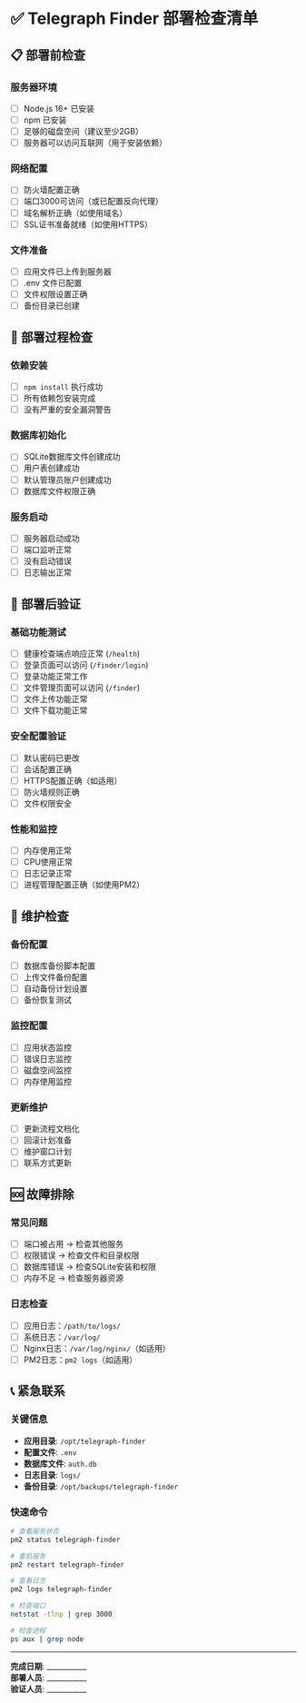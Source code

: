 # ✅ Telegraph Finder 部署检查清单

## 📋 部署前检查

### 服务器环境
- [ ] Node.js 16+ 已安装
- [ ] npm 已安装
- [ ] 足够的磁盘空间（建议至少2GB）
- [ ] 服务器可以访问互联网（用于安装依赖）

### 网络配置
- [ ] 防火墙配置正确
- [ ] 端口3000可访问（或已配置反向代理）
- [ ] 域名解析正确（如使用域名）
- [ ] SSL证书准备就绪（如使用HTTPS）

### 文件准备
- [ ] 应用文件已上传到服务器
- [ ] .env 文件已配置
- [ ] 文件权限设置正确
- [ ] 备份目录已创建

## 🚀 部署过程检查

### 依赖安装
- [ ] `npm install` 执行成功
- [ ] 所有依赖包安装完成
- [ ] 没有严重的安全漏洞警告

### 数据库初始化
- [ ] SQLite数据库文件创建成功
- [ ] 用户表创建成功
- [ ] 默认管理员账户创建成功
- [ ] 数据库文件权限正确

### 服务启动
- [ ] 服务器启动成功
- [ ] 端口监听正常
- [ ] 没有启动错误
- [ ] 日志输出正常

## 🔧 部署后验证

### 基础功能测试
- [ ] 健康检查端点响应正常 (`/health`)
- [ ] 登录页面可以访问 (`/finder/login`)
- [ ] 登录功能正常工作
- [ ] 文件管理页面可以访问 (`/finder`)
- [ ] 文件上传功能正常
- [ ] 文件下载功能正常

### 安全配置验证
- [ ] 默认密码已更改
- [ ] 会话配置正确
- [ ] HTTPS配置正确（如适用）
- [ ] 防火墙规则正确
- [ ] 文件权限安全

### 性能和监控
- [ ] 内存使用正常
- [ ] CPU使用正常
- [ ] 日志记录正常
- [ ] 进程管理配置正确（如使用PM2）

## 🔄 维护检查

### 备份配置
- [ ] 数据库备份脚本配置
- [ ] 上传文件备份配置
- [ ] 自动备份计划设置
- [ ] 备份恢复测试

### 监控配置
- [ ] 应用状态监控
- [ ] 错误日志监控
- [ ] 磁盘空间监控
- [ ] 内存使用监控

### 更新维护
- [ ] 更新流程文档化
- [ ] 回滚计划准备
- [ ] 维护窗口计划
- [ ] 联系方式更新

## 🆘 故障排除

### 常见问题
- [ ] 端口被占用 → 检查其他服务
- [ ] 权限错误 → 检查文件和目录权限
- [ ] 数据库错误 → 检查SQLite安装和权限
- [ ] 内存不足 → 检查服务器资源

### 日志检查
- [ ] 应用日志：`/path/to/logs/`
- [ ] 系统日志：`/var/log/`
- [ ] Nginx日志：`/var/log/nginx/`（如适用）
- [ ] PM2日志：`pm2 logs`（如适用）

## 📞 紧急联系

### 关键信息
- **应用目录**: `/opt/telegraph-finder`
- **配置文件**: `.env`
- **数据库文件**: `auth.db`
- **日志目录**: `logs/`
- **备份目录**: `/opt/backups/telegraph-finder`

### 快速命令
```bash
# 查看服务状态
pm2 status telegraph-finder

# 重启服务
pm2 restart telegraph-finder

# 查看日志
pm2 logs telegraph-finder

# 检查端口
netstat -tlnp | grep 3000

# 检查进程
ps aux | grep node
```

---

**完成日期**: ___________  
**部署人员**: ___________  
**验证人员**: ___________
